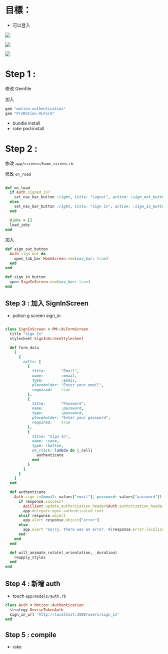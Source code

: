 # 目標：

* 可以登入

![](https://cdn.filepicker.io/api/file/RbslfTbSQlCUzbQB3XKq)

![](https://cdn.filepicker.io/api/file/aP3GD5cERGqdvHSwwjD8)


![](https://cdn.filepicker.io/api/file/psnyJGyjRyruxfjDo4KQ)


# Step 1 :

修改 Gemfile

加入

``` ruby
gem "motion-authentication"
gem "ProMotion-XLForm"
```

* bundle install
* rake pod:install

# Step 2 :

修改 `app/screens/home_screen.rb`

修改 `on_road`

``` ruby

def on_load
  if Auth.signed_in?
    set_nav_bar_button :right, title: "Logout", action: :sign_out_button
  else
    set_nav_bar_button :right, title: "Sign In", action: :sign_in_button
  end

  @jobs = []
  load_jobs
end

```

加入

``` ruby
def sign_out_button
  Auth.sign_out do
    open_tab_bar HomeScreen.new(nav_bar: true)
  end
end

def sign_in_button
  open SignInScreen.new(nav_bar: true)
end

```

## Step 3 : 加入 SignInScreen

* potion g screen sign_in


``` ruby

class SignInScreen < PM::XLFormScreen
  title "Sign In"
  stylesheet SignInScreenStylesheet

  def form_data
    [
      {
        cells: [
          {
            title:       "Email",
            name:        :email,
            type:        :email,
            placeholder: "Enter your email",
            required:    true
          },
          {
            title:       "Password",
            name:        :password,
            type:        :password,
            placeholder: "Enter your password",
            required:    true
          },
          {
            title: "Sign In",
            name: :save,
            type: :button,
            on_click: lambda do |_cell|
              authenticate
            end
          }
        ]
      }
    ]
  end

  def authenticate
    Auth.sign_in(email: values["email"], password: values["password"]) do |response|
      if response.success?
        ApiClient.update_authorization_header(Auth.authorization_header)
        app.delegate.open_authenticated_root
      elsif response.object
        app.alert response.object["error"]
      else
        app.alert "Sorry, there was an error. #{response.error.localizedDescription}"
      end
    end
  end

  def will_animate_rotate(_orientation, _duration)
    reapply_styles
  end
end

```

## Step 4 : 新增 auth

* touch `app/models/auth.rb`


``` ruby
class Auth < Motion::Authentication
  strategy DeviseTokenAuth
  sign_in_url "http://localhost:3000/users/sign_in"
end

```

## Step 5 : compile

* rake
